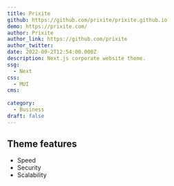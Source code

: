 ```yaml
---
title: Prixite
github: https://github.com/prixite/prixite.github.io
demo: https://prixite.com/
author: Prixite
author_link: https://github.com/prixite
author_twitter:
date: 2022-09-2T12:54:00.000Z
description: Next.js corporate website theme.
ssg:
  - Next
css:
  - MUI
cms:
  
category:
  - Business
draft: false
---
```


## Theme features

- Speed
- Security
- Scalability
